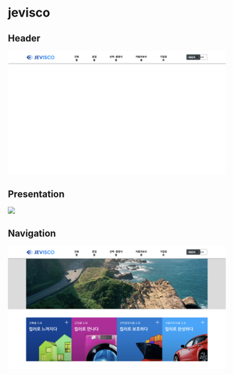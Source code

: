 # jevisco

## Header
<img src="./resources/Header.png">

## Presentation
<img src="./resources/Presentation.png">

## Navigation
<img src="./resources/Navigation.png">